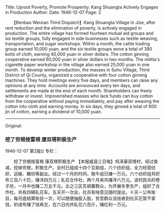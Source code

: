 Title: Uproot Poverty, Promote Prosperity: Kang Shuangta Actively Engages in Production
Author:
Date: 1946-12-07
Page: 2

　　【Benbao Weixian Third Dispatch】Kang Shuangta Village in Jize, after rent reduction and the elimination of poverty, is actively engaged in production. The entire village has formed fourteen mutual aid groups and six textile groups, fully engaged in side businesses such as textile weaving, transportation, and sugar workshops. Within a month, the cattle trading group earned 10,000 yuan, and the six textile groups wove a total of 380 bolts of cloth, earning 40,000 yuan in silver dollars. The cotton ginning cooperative earned 60,000 yuan in silver dollars in two months. The militia's cigarette paper workshop in the village also earned 25,000 yuan in one month. To develop winter production, the masses in Suhu Village, Third District of Qi County, organized a cooperative with four cotton ginning machines. They hold meetings every five days, and members can raise any opinions at any time. Accounts are announced every ten days, and settlements are made at the end of each month. Shareholders can freely withdraw or invest. Impoverished masses who lack funds can buy cotton from the cooperative without paying immediately, and pay after weaving the cotton into cloth and earning money. In six days, they ginned a total of 600 jin of cotton, earning a dividend of 10,000 yuan.



<hr /> 

Original: 


### 挖了穷根按富根  康双塔积极生产

1946-12-07
第2版()
专栏：

　　挖了穷根按富根
    康双塔积极生产
    【本报威县三日电】鸡泽康双塔村，经过查减，挖掉穷根，积极生产。全村已组成十四个互助组，六个纺织组，全力经营纺织、运输、糖坊等副业。经过一个月的时间，贩牛组已赚一万元，六个纺织组共织布三百八十匹，赚洋四万元；轧花合作社，两个月来共赚洋六万元。该村民兵的卷子坊，一月中也赚二万五千元。企之三区苏胡寨群众，为开展冬季生产，组织了合作社，共有四辆轧花车。五天开一次会，社员有啥意见随时提出，十天一公布账目，每月底结算账目一次，可以随便抽股入股，贫苦群众没钱者到社买花暂不拿钱，织成布赚了钱再交，在六日内共轧花六百斤，赚红利一万元。
